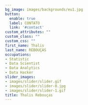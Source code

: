 ```yaml
---
bg_image: images/backgrounds/eu1.jpg
button:
  enable: true
  label: CONTATO
  link: '#contact'
custom_attributes: ""
custom_class: ""
custom_css: ""
first_name: Thalis
last_name: REBOUÇAS
occupations:
- Statistic
- Data Scientist
- Data Analytics
- Data Hacker
slider_images:
- images/slider/slider.gif
- images/slider/slider-0.jpg
- images/slider/slider-1.gif
title: Thalis Rebouças
---
```

